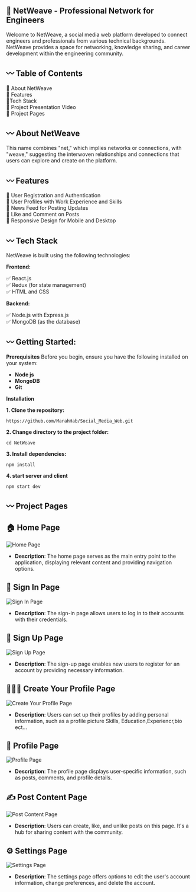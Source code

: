 ## 🚩 NetWeave - Professional Network for Engineers
Welcome to NetWeave, a social media web platform developed to connect engineers and professionals from various technical backgrounds. NetWeave provides a space for networking, knowledge sharing, and career development within the engineering community. 

## 〰️ Table of Contents
🔸 About NetWeave \
🔸 Features \
🔸Tech Stack \
🔸 Project Presentation Video\
🔸 Project Pages


## 〰️ About NetWeave
This name combines "net," which implies networks or connections, with "weave," suggesting the interwoven relationships and connections that users can explore and create on the platform.

## 〰️ Features
🔹 User Registration and Authentication\
🔹 User Profiles with Work Experience and Skills \
🔹 News Feed for Posting Updates\
🔹 Like and Comment on Posts\
🔹 Responsive Design for Mobile and Desktop

## 〰️ Tech Stack

NetWeave is built using the following technologies:

 **Frontend:**

✅ React.js \
✅ Redux (for state management) \
✅ HTML and CSS 

**Backend:**

✅ Node.js with Express.js \
✅ MongoDB (as the database)

## 〰️ Getting Started:

**Prerequisites**
Before you begin, ensure you have the following installed on your system:
- **Node js**
- **MongoDB**
- **Git**

**Installation**

**1. Clone the repository:**
   ```
   https://github.com/MarahHab/Social_Media_Web.git
   ```
**2. Change directory to the project folder:**
```
cd NetWeave
```
**3. Install dependencies:**
```
npm install
```
**4. start server and client**
```
npm start dev
```



## 〰️ Project Pages

##  🏠 Home Page
![Home Page](/screenshots/Home.jpg)
- **Description**: The home page serves as the main entry point to the application, displaying relevant content and providing navigation options.

## 🔐 Sign In Page
![Sign In Page](screenshots/Login.jpg)
- **Description**: The sign-in page allows users to log in to their accounts with their credentials.

## 📝 Sign Up Page
![Sign Up Page](screenshots/Signup.jpg)
- **Description**: The sign-up page enables new users to register for an account by providing necessary information.

## 🧑‍🤝‍🧑 Create Your Profile Page
![Create Your Profile Page](screenshots/CreateProfile.jpg)
- **Description**: Users can set up their profiles by adding personal information, such as a profile picture Skills, Education,Experiencr,bio ect...

## 👤 Profile Page
![Profile Page](screenshots/profile.jpg)
- **Description**: The profile page displays user-specific information, such as posts, comments, and profile details.

## ✍ Post Content Page
![Post Content Page](screenshots/posts.jpg)
- **Description**: Users can create, like, and unlike posts on this page. It's a hub for sharing content with the community.

## ⚙ Settings Page
![Settings Page](screenshots/settings.jpg)
- **Description**: The settings page offers options to edit the user's account information, change preferences, and delete the account.
